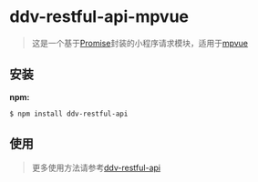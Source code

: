 # ddv-restful-api-mpvue
>这是一个基于[Promise](https://www.promisejs.org/)封装的小程序请求模块，适用于[mpvue](https://github.com/Meituan-Dianping/mpvue)

## 安装

**npm:**

```shell
$ npm install ddv-restful-api
```


## 使用
>更多使用方法请参考[ddv-restful-api](https://github.com/ddvjs/ddv-restful-api)